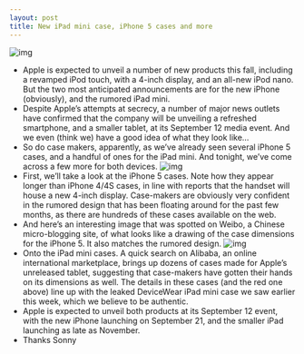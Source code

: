 ```yaml
---
layout: post
title: New iPad mini case, iPhone 5 cases and more
---
```

![img](http://media.idownloadblog.com/wp-content/uploads/2012/08/red-ipad-mini-case.jpg)
* Apple is expected to unveil a number of new products this fall, including a revamped iPod touch, with a 4-inch display, and an all-new iPod nano. But the two most anticipated announcements are for the new iPhone (obviously), and the rumored iPad mini.
* Despite Apple’s attempts at secrecy, a number of major news outlets have confirmed that the company will be unveiling a refreshed smartphone, and a smaller tablet, at its September 12 media event. And we even (think we) have a good idea of what they look like…
* So do case makers, apparently, as we’ve already seen several iPhone 5 cases, and a handful of ones for the iPad mini. And tonight, we’ve come across a few more for both devices.
![img](http://media.idownloadblog.com/wp-content/uploads/2012/08/blue-iPhone-5-case.jpg)
* First, we’ll take a look at the iPhone 5 cases. Note how they appear longer than iPhone 4/4S cases, in line with reports that the handset will house a new 4-inch display. Case-makers are obviously very confident in the rumored design that has been floating around for the past few months, as there are hundreds of these cases available on the web.
* And here’s an interesting image that was spotted on Weibo, a Chinese micro-blogging site, of what looks like a drawing of the case dimensions for the iPhone 5. It also matches the rumored design.
![img](http://media.idownloadblog.com/wp-content/uploads/2012/08/iphone-5-drawing.jpg)
* Onto the iPad mini cases. A quick search on Alibaba, an online international marketplace, brings up dozens of cases made for Apple’s unreleased tablet, suggesting that case-makers have gotten their hands on its dimensions as well. The details in these cases (and the red one above) line up with the leaked DeviceWear iPad mini case we saw earlier this week, which we believe to be authentic.
* Apple is expected to unveil both products at its September 12 event, with the new iPhone launching on September 21, and the smaller iPad launching as late as November.
* Thanks Sonny

